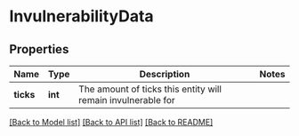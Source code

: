 # InvulnerabilityData

## Properties
Name | Type | Description | Notes
------------ | ------------- | ------------- | -------------
**ticks** | **int** | The amount of ticks this entity will remain invulnerable for | 

[[Back to Model list]](../README.md#documentation-for-models) [[Back to API list]](../README.md#documentation-for-api-endpoints) [[Back to README]](../README.md)


